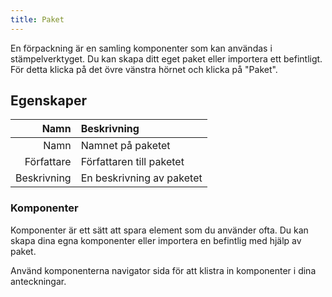 ```yaml
---
title: Paket
---
```


En förpackning är en samling komponenter som kan användas i stämpelverktyget. Du kan skapa ditt eget paket eller importera ett befintligt. För detta klicka på det övre vänstra hörnet och klicka på "Paket".

## Egenskaper

|        Namn | Beskrivning               |
| ----------: | :------------------------ |
|        Namn | Namnet på paketet         |
|  Författare | Författaren till paketet  |
| Beskrivning | En beskrivning av paketet |

### Komponenter

Komponenter är ett sätt att spara element som du använder ofta. Du kan skapa dina egna komponenter eller importera en befintlig med hjälp av paket.

Använd komponenterna navigator sida för att klistra in komponenter i dina anteckningar.
